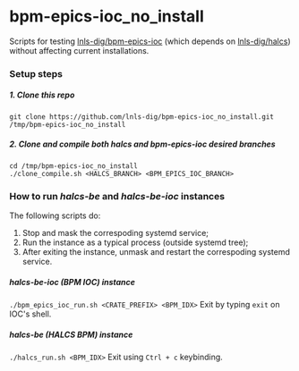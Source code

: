 # bpm-epics-ioc_no_install
Scripts for testing [lnls-dig/bpm-epics-ioc](https://github.com/lnls-dig/bpm-epics-ioc) (which depends on [lnls-dig/halcs](https://github.com/lnls-dig/halcs)) without affecting current installations.

### Setup steps

##### 1. Clone this repo

`git clone https://github.com/lnls-dig/bpm-epics-ioc_no_install.git /tmp/bpm-epics-ioc_no_install`

##### 2. Clone and compile both _halcs_ and _bpm-epics-ioc_ desired branches

`cd /tmp/bpm-epics-ioc_no_install`<br>
`./clone_compile.sh <HALCS_BRANCH> <BPM_EPICS_IOC_BRANCH>`

### How to run _halcs-be_ and _halcs-be-ioc_ instances

The following scripts do:
1. Stop and mask the correspoding systemd service;
2. Run the instance as a typical process (outside systemd tree);
3. After exiting the instance, unmask and restart the correspoding systemd service.

##### _halcs-be-ioc_ (BPM IOC) instance

`./bpm_epics_ioc_run.sh <CRATE_PREFIX> <BPM_IDX>`
Exit by typing `exit` on IOC's shell.

##### _halcs-be_ (HALCS BPM) instance

`./halcs_run.sh <BPM_IDX>`
Exit using `Ctrl + c` keybinding.
